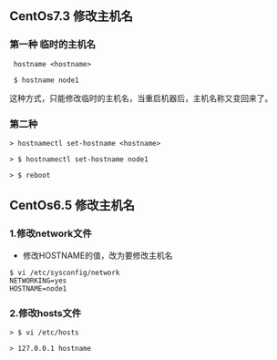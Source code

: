 ## CentOs7.3 修改主机名

### 第一种 临时的主机名
```
 hostname <hostname>

 $ hostname node1  
```
这种方式，只能修改临时的主机名，当重启机器后，主机名称又变回来了。

### 第二种
```
> hostnamectl set-hostname <hostname>

> $ hostnamectl set-hostname node1

> $ reboot
```
## CentOs6.5 修改主机名

### 1.修改network文件

* 修改HOSTNAME的值，改为要修改主机名

```shell
$ vi /etc/sysconfig/network
NETWORKING=yes
HOSTNAME=node1
```

### 2.修改hosts文件
```
> $ vi /etc/hosts

> 127.0.0.1 hostname
```
